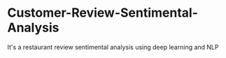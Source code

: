 # Customer-Review-Sentimental-Analysis
It's a restaurant review sentimental analysis using deep learning and NLP

